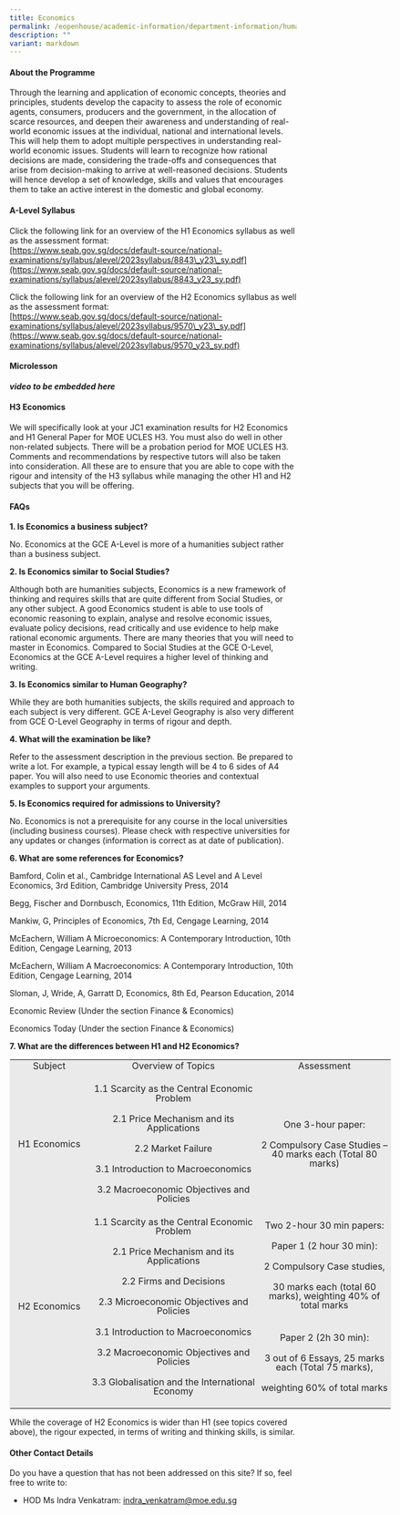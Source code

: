 ```yaml
---
title: Economics
permalink: /eopenhouse/academic-information/department-information/humanities/economics/
description: ""
variant: markdown
---
```

#### **About the Programme**

Through the learning and application of economic concepts, theories and principles, students develop the capacity to assess the role of economic agents, consumers, producers and the government, in the allocation of scarce resources, and deepen their awareness and understanding of real-world economic issues at the individual, national and international levels. This will help them to adopt multiple perspectives in understanding real-world economic issues. Students will learn to recognize how rational decisions are made, considering the trade-offs and consequences that arise from decision-making to arrive at well-reasoned decisions. Students will hence develop a set of knowledge, skills and values that encourages them to take an active interest in the domestic and global economy.

#### **A-Level Syllabus**

Click the following link for an overview of the H1 Economics syllabus as well as the assessment format: <br>
[https://www.seab.gov.sg/docs/default-source/national-examinations/syllabus/alevel/2023syllabus/8843\_y23\_sy.pdf](https://www.seab.gov.sg/docs/default-source/national-examinations/syllabus/alevel/2023syllabus/8843_y23_sy.pdf)&nbsp;

  
  

Click the following link for an overview of the H2 Economics syllabus as well as the assessment format: <br>
[https://www.seab.gov.sg/docs/default-source/national-examinations/syllabus/alevel/2023syllabus/9570\_y23\_sy.pdf](https://www.seab.gov.sg/docs/default-source/national-examinations/syllabus/alevel/2023syllabus/9570_y23_sy.pdf)&nbsp;

#### **Microlesson**

***video to be embedded here***

#### **H3 Economics**

We will specifically look at your JC1 examination results for H2 Economics and H1 General Paper for MOE UCLES H3. You must also do well in other non-related subjects. There will be a probation period for MOE UCLES H3. Comments and recommendations by respective tutors will also be taken into consideration. All these are to ensure that you are able to cope with the rigour and intensity of the H3 syllabus while managing the other H1 and H2 subjects that you will be offering.

#### **FAQs**

**1\. Is Economics a business subject?**

No. Economics at the GCE A-Level is more of a humanities subject rather than a business subject.

**2\. Is Economics similar to Social Studies?**

Although both are humanities subjects, Economics is a new framework of thinking and requires skills that are quite different from Social Studies, or any other subject. A good Economics student is able to use tools of economic reasoning to explain, analyse and resolve economic issues, evaluate policy decisions, read critically and use evidence to help make rational economic arguments. There are many theories that you will need to master in Economics. Compared to Social Studies at the GCE O-Level, Economics at the GCE A-Level requires a higher level of thinking and writing.

**3\. Is Economics similar to Human Geography?**

While they are both humanities subjects, the skills required and approach to each subject is very different. GCE A-Level Geography is also very different from GCE O-Level Geography in terms of rigour and depth.

**4\. What will the examination be like?**

Refer to the assessment description in the previous section. Be prepared to write a lot. For example, a typical essay length will be 4 to 6 sides of A4 paper. You will also need to use Economic theories and contextual examples to support your arguments.

**5\. Is Economics required for admissions to University?**

No. Economics is not a prerequisite for any course in the local universities (including business courses). Please check with respective universities for any updates or changes (information is correct as at date of publication).

**6\. What are some references for Economics?**

Bamford, Colin et al., Cambridge International AS Level and A Level Economics, 3rd Edition, Cambridge University Press, 2014

Begg, Fischer and Dornbusch, Economics, 11th Edition, McGraw Hill, 2014

Mankiw, G, Principles of Economics, 7th Ed, Cengage Learning, 2014

McEachern, William A Microeconomics: A Contemporary Introduction, 10th Edition, Cengage Learning, 2013

McEachern, William A Macroeconomics: A Contemporary Introduction, 10th Edition, Cengage Learning, 2014

Sloman, J, Wride, A, Garratt D, Economics, 8th Ed, Pearson Education, 2014

Economic Review (Under the section Finance &amp; Economics)

Economics Today (Under the section Finance &amp; Economics)

  

**7\. What are the differences between H1 and H2 Economics?**

<table style="margin: 0px; outline: 0px; padding: 0px; border: 1px solid rgb(234, 234, 234); width: 670px;" class="iveo_table ives_tab_1"><colgroup style="margin: 0px; outline: 0px; padding: 0px;" class=""><col style="margin: 0px; outline: 0px; padding: 0px;" class="" width="55"><col style="margin: 0px; outline: 0px; padding: 0px;" class="" width="168"><col style="margin: 0px; outline: 0px; padding: 0px;" class="" width="130"></colgroup><tbody style="margin: 0px; outline: 0px; padding: 0px;" class=""><tr style="margin: 0px; outline: 0px; padding: 0px;" class=""><td style="margin: 0px; outline: 0px; padding: 2px; text-align: center; background-color: rgb(234, 234, 234); color: rgb(34, 34, 34); width: 134px;" class=""><p style="margin: 0px 0px 20px; outline: 0px; padding: 0px; line-height: 2;" class="" dir="ltr"><span style="margin: 0px; outline: 0px; padding: 0px; line-height: 16.1333px;" class="">Subject</span></p></td><td style="margin: 0px; outline: 0px; padding: 2px; text-align: center; background-color: rgb(234, 234, 234); color: rgb(34, 34, 34); width: 297px;" class=""><p style="margin: 0px 0px 20px; outline: 0px; padding: 0px; line-height: 2;" class="" dir="ltr"><span style="margin: 0px; outline: 0px; padding: 0px; line-height: 16.1333px;" class="">Overview of Topics</span></p></td><td style="margin: 0px; outline: 0px; padding: 2px; text-align: center; background-color: rgb(234, 234, 234); color: rgb(34, 34, 34); width: 230px;" class=""><p style="margin: 0px 0px 20px; outline: 0px; padding: 0px; line-height: 2;" class="" dir="ltr"><span style="margin: 0px; outline: 0px; padding: 0px; line-height: 16.1333px;" class="">Assessment</span></p></td></tr><tr style="margin: 0px; outline: 0px; padding: 0px;" class=""><td style="margin: 0px; outline: 0px; padding: 2px; text-align: center; background-color: rgb(234, 234, 234); color: rgb(34, 34, 34);" class=""><p style="margin: 0px 0px 20px; outline: 0px; padding: 0px; line-height: 2;" class="" dir="ltr"><span style="margin: 0px; outline: 0px; padding: 0px; line-height: 16.1333px;" class="">H1 Economics</span></p></td><td style="margin: 0px; outline: 0px; padding: 2px; text-align: center; background-color: rgb(234, 234, 234); color: rgb(34, 34, 34);" class=""><p style="margin: 0px 0px 20px; outline: 0px; padding: 0px; line-height: 2;" class="" dir="ltr"><span style="margin: 0px; outline: 0px; padding: 0px; line-height: 16.1333px;" class="">1.1 Scarcity as the Central Economic Problem</span></p><p style="margin: 0px 0px 20px; outline: 0px; padding: 0px; line-height: 2;" class="" dir="ltr"><span style="margin: 0px; outline: 0px; padding: 0px; line-height: 16.1333px;" class="">2.1 Price Mechanism and its Applications</span></p><p style="margin: 0px 0px 20px; outline: 0px; padding: 0px; line-height: 2;" class="" dir="ltr"><span style="margin: 0px; outline: 0px; padding: 0px; line-height: 16.1333px;" class="">2.2 Market Failure</span></p><p style="margin: 0px 0px 20px; outline: 0px; padding: 0px; line-height: 2;" class="" dir="ltr"><span style="margin: 0px; outline: 0px; padding: 0px; line-height: 16.1333px;" class="">3.1 Introduction to Macroeconomics</span></p><p style="margin: 0px 0px 20px; outline: 0px; padding: 0px; line-height: 2;" class="" dir="ltr"><span style="margin: 0px; outline: 0px; padding: 0px; line-height: 16.1333px;" class="">3.2 Macroeconomic Objectives and Policies</span></p></td><td style="margin: 0px; outline: 0px; padding: 2px; text-align: center; background-color: rgb(234, 234, 234); color: rgb(34, 34, 34);" class=""><p style="margin: 0px 0px 20px; outline: 0px; padding: 0px; line-height: 2;" class="" dir="ltr"><span style="margin: 0px; outline: 0px; padding: 0px; line-height: 16.1333px;" class="">One 3-hour paper:</span></p><p style="margin: 0px 0px 20px; outline: 0px; padding: 0px; line-height: 2;" class="" dir="ltr"><span style="margin: 0px; outline: 0px; padding: 0px; line-height: 16.1333px;" class="">2 Compulsory Case Studies – 40 marks each (Total 80 marks)</span></p></td></tr><tr style="margin: 0px; outline: 0px; padding: 0px;" class=""><td style="margin: 0px; outline: 0px; padding: 2px; text-align: center; background-color: rgb(234, 234, 234); color: rgb(34, 34, 34);" class=""><p style="margin: 0px 0px 20px; outline: 0px; padding: 0px; line-height: 2;" class="" dir="ltr"><span style="margin: 0px; outline: 0px; padding: 0px; line-height: 16.1333px;" class="">H2 Economics</span></p></td><td style="margin: 0px; outline: 0px; padding: 2px; text-align: center; background-color: rgb(234, 234, 234); color: rgb(34, 34, 34);" class=""><p style="margin: 0px 0px 20px; outline: 0px; padding: 0px; line-height: 2;" class="" dir="ltr"><span style="margin: 0px; outline: 0px; padding: 0px; line-height: 16.1333px;" class="">1.1 Scarcity as the Central Economic Problem</span></p><p style="margin: 0px 0px 20px; outline: 0px; padding: 0px; line-height: 2;" class="" dir="ltr"><span style="margin: 0px; outline: 0px; padding: 0px; line-height: 16.1333px;" class="">2.1 Price Mechanism and its Applications</span></p><p style="margin: 0px 0px 20px; outline: 0px; padding: 0px; line-height: 2;" class="" dir="ltr"><span style="margin: 0px; outline: 0px; padding: 0px; line-height: 16.1333px;" class="">2.2 Firms and Decisions</span></p><p style="margin: 0px 0px 20px; outline: 0px; padding: 0px; line-height: 2;" class="" dir="ltr"><span style="margin: 0px; outline: 0px; padding: 0px; line-height: 16.1333px;" class="">2.3 Microeconomic Objectives and Policies</span></p><p style="margin: 0px 0px 20px; outline: 0px; padding: 0px; line-height: 2;" class="" dir="ltr"><span style="margin: 0px; outline: 0px; padding: 0px; line-height: 16.1333px;" class="">3.1 Introduction to Macroeconomics</span></p><p style="margin: 0px 0px 20px; outline: 0px; padding: 0px; line-height: 2;" class="" dir="ltr"><span style="margin: 0px; outline: 0px; padding: 0px; line-height: 16.1333px;" class="">3.2 Macroeconomic Objectives and Policies</span></p><p style="margin: 0px 0px 20px; outline: 0px; padding: 0px; line-height: 2;" class="" dir="ltr"><span style="margin: 0px; outline: 0px; padding: 0px; line-height: 16.1333px;" class="">3.3 Globalisation and the International Economy</span></p></td><td style="margin: 0px; outline: 0px; padding: 2px; text-align: center; background-color: rgb(234, 234, 234); color: rgb(34, 34, 34);" class=""><p style="margin: 0px 0px 20px; outline: 0px; padding: 0px; line-height: 2;" class="" dir="ltr"><span style="margin: 0px; outline: 0px; padding: 0px; line-height: 16.1333px;" class="">Two 2-hour 30 min papers:</span></p><p style="margin: 0px 0px 20px; outline: 0px; padding: 0px; line-height: 2;" class="" dir="ltr"><span style="margin: 0px; outline: 0px; padding: 0px; line-height: 16.1333px;" class="">Paper 1 (2 hour 30 min)</span><span style="margin: 0px; outline: 0px; padding: 0px; line-height: 16.1333px;" class="">:</span></p><p style="margin: 0px 0px 20px; outline: 0px; padding: 0px; line-height: 2;" class="" dir="ltr"><span style="margin: 0px; outline: 0px; padding: 0px; line-height: 16.1333px;" class="">2 Compulsory Case studies,</span></p><p style="margin: 0px 0px 20px; outline: 0px; padding: 0px; line-height: 2;" class="" dir="ltr"><span style="margin: 0px; outline: 0px; padding: 0px; line-height: 16.1333px;" class="">30 marks each (total 60 marks), weighting 40% of total marks</span></p><br style="margin: 0px; outline: 0px; padding: 0px;" class=""><p style="margin: 0px 0px 20px; outline: 0px; padding: 0px; line-height: 2;" class="" dir="ltr"><span style="margin: 0px; outline: 0px; padding: 0px; line-height: 16.1333px;" class="">Paper 2 (2h 30 min)</span><span style="margin: 0px; outline: 0px; padding: 0px; line-height: 16.1333px;" class="">:</span></p><p style="margin: 0px 0px 20px; outline: 0px; padding: 0px; line-height: 2;" class="" dir="ltr"><span style="margin: 0px; outline: 0px; padding: 0px; line-height: 16.1333px;" class="">3 out of 6 Essays, 25 marks each (Total 75 marks),</span></p><p style="margin: 0px 0px 20px; outline: 0px; padding: 0px; line-height: 2;" class="" dir="ltr"><span style="margin: 0px; outline: 0px; padding: 0px; line-height: 16.1333px;" class="">weighting 60% of total marks</span></p></td></tr></tbody></table>

While the coverage of H2 Economics is wider than H1 (see topics covered above), the rigour expected, in terms of writing and thinking skills, is similar.

#### **Other Contact Details**

Do you have a question that has not been addressed on this site? If so, feel free to write to:

*   HOD Ms Indra Venkatram: [indra\_venkatram@moe.edu.sg](mailto:indra_venkatram@moe.edu.sg)